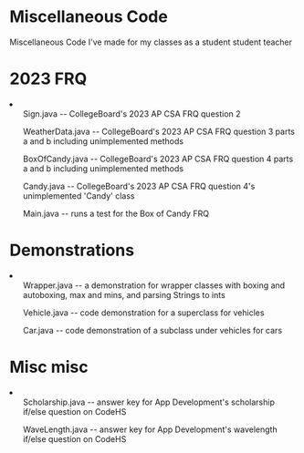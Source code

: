 # Miscellaneous Code
 Miscellaneous Code I've made for my classes as a student student teacher

# 2023 FRQ
 <li>
  <ul> Sign.java -- CollegeBoard's 2023 AP CSA FRQ question 2 </ul>
  <ul> WeatherData.java -- CollegeBoard's 2023 AP CSA FRQ question 3 parts a and b including unimplemented methods </ul>
  <ul> BoxOfCandy.java -- CollegeBoard's 2023 AP CSA FRQ question 4 parts a and b including unimplemented methods </ul>
  <ul> Candy.java -- CollegeBoard's 2023 AP CSA FRQ question 4's unimplemented 'Candy' class </ul>
  <ul> Main.java -- runs a test for the Box of Candy FRQ </ul>
 </li>

 # Demonstrations
  <li>
   <ul> Wrapper.java -- a demonstration for wrapper classes with boxing and autoboxing, max and mins, and parsing Strings to ints  </ul>
   <ul> Vehicle.java -- code demonstration for a superclass for vehicles </ul>
   <ul> Car.java -- code demonstration of a subclass under vehicles for cars </ul>
  </li>

# Misc misc
  <li>
   <ul> Scholarship.java -- answer key for App Development's scholarship if/else question on CodeHS </ul>
   <ul> WaveLength.java -- answer key for App Development's wavelength if/else question on CodeHS </ul>
  </li>
